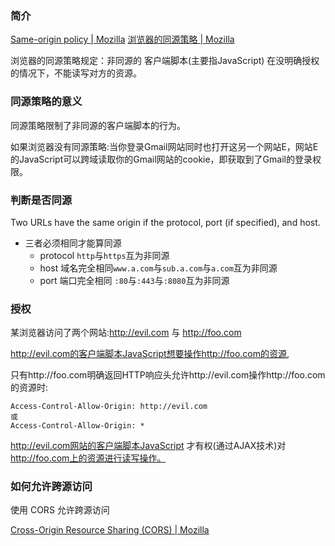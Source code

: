### 简介

[Same-origin policy | Mozilla](https://developer.mozilla.org/en-US/docs/Web/Security/Same-origin_policy)
[浏览器的同源策略 | Mozilla](https://developer.mozilla.org/zh-CN/docs/Web/Security/Same-origin_policy)

浏览器的同源策略规定：非同源的 客户端脚本(主要指JavaScript) 在没明确授权的情况下，不能读写对方的资源。
### 同源策略的意义

同源策略限制了非同源的客户端脚本的行为。

如果浏览器没有同源策略:当你登录Gmail网站同时也打开这另一个网站E，网站E的JavaScript可以跨域读取你的Gmail网站的cookie，即获取到了Gmail的登录权限。

### 判断是否同源

Two URLs have the same origin if the protocol, port (if specified), and host.

* 三者必须相同才能算同源
  * protocol `http`与`https`互为非同源
  * host 域名完全相同`www.a.com`与`sub.a.com`与`a.com`互为非同源
  * port 端口完全相同 `:80`与`:443`与`:8080`互为非同源

### 授权

某浏览器访问了两个网站:http://evil.com 与 http://foo.com

http://evil.com的客户端脚本JavaScript想要操作http://foo.com的资源,

只有http://foo.com明确返回HTTP响应头允许http://evil.com操作http://foo.com的资源时:

```
Access-Control-Allow-Origin: http://evil.com
或
Access-Control-Allow-Origin: *
```

http://evil.com网站的客户端脚本JavaScript 才有权(通过AJAX技术)对 http://foo.com上的资源进行读写操作。


### 如何允许跨源访问

使用 CORS 允许跨源访问

[Cross-Origin Resource Sharing (CORS) | Mozilla](https://developer.mozilla.org/zh-CN/docs/Web/HTTP/Access_control_CORS)
